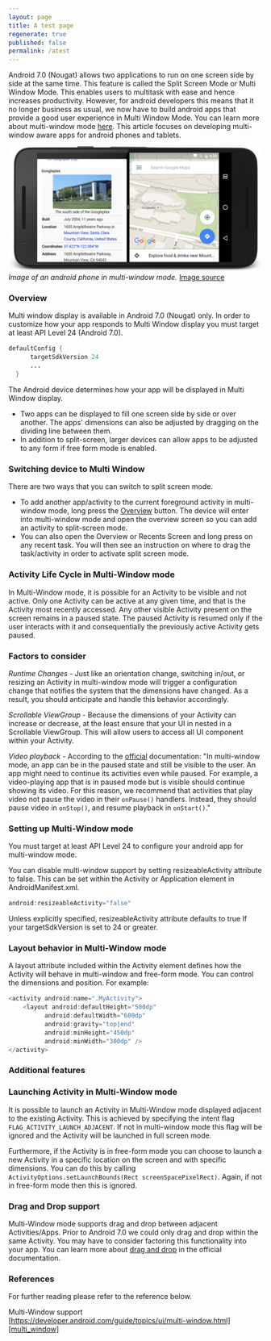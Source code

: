 ```yaml
---
layout: page
title: A test page
regenerate: true
published: false
permalink: /atest
---
```

<!-- ---
layout: post
title:  "Building Android Apps for Multi Window support"
description: "Android 7.0 (Nougat) allows two applications to run on one screen side by side at the same time. This feature is called the Split Screen Mode or Multi Window Mode"
date:   2016-09-08 13:11:00
categories: [Tech]
tags: [android]
published: false
comments: true
--- -->
Android 7.0 (Nougat) allows two applications to run on one screen side by side at the same time. This feature is called the Split Screen Mode or Multi Window Mode. This enables users to multitask with ease and hence increases productivity. However, for android developers this means that it no longer business as usual, we now have to build android apps that provide a good user experience in Multi Window Mode. You can learn more about multi-window mode [here][multi_window]. This article focuses on developing multi-window aware apps for android phones and tablets.


![Split Screen Diagram](/images/split-screen.png)
*Image of an android phone in multi-window mode.* [Image source][split_img_link]

### Overview
Multi window display is available in Android 7.0 (Nougat) only. In order to customize how your app responds to Multi Window display you must target at least API Level 24 (Android 7.0).

```java
defaultConfig {
      targetSdkVersion 24
      ...
  }
```

The Android device determines how your app will be displayed in Multi Window display.

* Two apps can be displayed to fill one screen side by side or over another. The apps' dimensions can also be adjusted by dragging on the dividing line between them.
* In addition to split-screen, larger devices can allow apps to be adjusted to any form if free form mode is enabled.

### Switching device to Multi Window

There are two ways that you can switch to split screen mode.

* To add another app/activity to the current foreground activity in multi-window mode, long press the [Overview][overview_screen] button. The device will enter into multi-window mode and open the overview screen so you can add an activity to split-screen mode.
* You can also open the Overview or Recents Screen and long press on any recent task. You will then see an instruction on where to drag the task/activity in order to activate split screen mode.

### Activity Life Cycle in Multi-Window mode

In Multi-Window mode, it is possible for an Activity to be visible and not active. Only one Activity can be active at any given time, and that is the Activity most recently accessed. Any other visible Activity present on the screen remains in a paused state. The paused Activity is resumed only if the user interacts with it and consequentially the previously active Activity gets paused.

### Factors to consider

*Runtime Changes* - Just like an orientation change, switching in/out, or resizing an Activity in multi-window mode will trigger a configuration change that notifies the system that the dimensions have changed. As a result, you should anticipate and handle this behavior accordingly.

*Scrollable ViewGroup* - Because the dimensions of your Activity can increase or decrease, at the least ensure that your UI in nested in a Scrollable ViewGroup. This will allow users to access all UI component within your Activity.

*Video playback* - According to the [official][multi_window] documentation: "In multi-window mode, an app can be in the paused state and still be visible to the user. An app might need to continue its activities even while paused. For example, a video-playing app that is in paused mode but is visible should continue showing its video. For this reason, we recommend that activities that play video not pause the video in their ```onPause()``` handlers. Instead, they should pause video in ```onStop()```, and resume playback in ```onStart()```."


### Setting up  Multi-Window mode

You must target at least API Level 24 to configure your android app for multi-window mode.

You can disable multi-window support by setting resizeableActivity attribute to false. This can be set within the Activity or Application element in AndroidManifest.xml.

```java
android:resizeableActivity="false"
```
Unless explicitly specified, resizeableActivity attribute defaults to true If your targetSdkVersion is set to 24 or greater.

### Layout behavior in Multi-Window mode

A layout attribute included within the Activity element defines how the Activity will behave in multi-window and free-form mode. You can control the dimensions and position. For example:

```java
<activity android:name=".MyActivity">
    <layout android:defaultHeight="500dp"
          android:defaultWidth="600dp"
          android:gravity="top|end"
          android:minHeight="450dp"
          android:minWidth="300dp" />
</activity>
```

### Additional features

### Launching Activity in Multi-Window mode

It is possible to launch an Activity in Multi-Window mode displayed adjacent to the existing Activity. This is achieved by specifying the intent flag  ```FLAG_ACTIVITY_LAUNCH_ADJACENT```. If not in multi-window mode this flag will be ignored and the Activity will be launched in full screen mode.

Furthermore, if the Activity is in free-form mode you can choose to launch a new Activity in a specific location on the screen and with specific dimensions. You can do this by calling ```ActivityOptions.setLaunchBounds(Rect screenSpacePixelRect)```. Again, if not in free-form mode then this is ignored.


### Drag and Drop support

Multi-Window mode supports drag and drop between adjacent Activities/Apps. Prior to Android 7.0 we could only drag and drop within the same Activity. You may have to consider factoring this functionality into your app. You can learn more about [drag and drop][drag_drop] in the official documentation.

### References

For further reading please refer to the reference below.

Multi-Window support  
[https://developer.android.com/guide/topics/ui/multi-window.html][multi_window]




[multi_window]: https://developer.android.com/guide/topics/ui/multi-window.html
[split_img_link]: https://developer.android.com/images/android-7.0/mw-splitscreen_2x.png
[overview_screen]: https://developer.android.com/guide/components/recents.html
[drag_drop]: https://developer.android.com/guide/topics/ui/drag-drop.html
